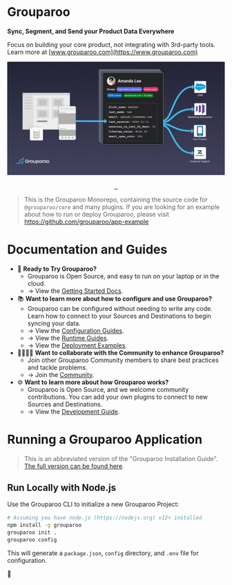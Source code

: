 # Grouparoo

**Sync, Segment, and Send your Product Data Everywhere**

Focus on building your core product, not integrating with 3rd-party tools. Learn more at [www.grouparoo.com](https://www.grouparoo.com)

![Grouparoo Data Bowtie](https://raw.githubusercontent.com/grouparoo/grouparoo/main/documents/images/grouparoo-diagram.png)

<p align="center">
  <a aria-label="NPM version" href="https://www.npmjs.com/package/@grouparoo/core">
    <img alt="" src="https://img.shields.io/npm/v/@grouparoo/core.svg?style=for-the-badge&labelColor=242436">
  </a>
  <a aria-label="Node version" href="https://www.npmjs.com/package/@grouparoo/core">
    <img alt="" src="https://img.shields.io/node/v/@grouparoo/core.svg?style=for-the-badge&labelColor=242436">
  </a>
  <a aria-label="License" href="https://github.com/grouparoo/grouparoo/blob/main/LICENSE.txt">
    <img alt="" src="https://img.shields.io/npm/l/@grouparoo/core.svg?style=for-the-badge&labelColor=242436">
  </a>
</p>

> This is the Grouparoo Monorepo, containing the source code for `@grouparoo/core` and many plugins. If you are looking for an example about how to run or deploy Grouparoo, please visit https://github.com/grouparoo/app-example

# Documentation and Guides

- 🦘 **Ready to Try Grouparoo?**
  - Grouparoo is Open Source, and easy to run on your laptop or in the cloud.
  - → View the [Getting Started Docs](https://www.grouparoo.com/docs/getting-started).
- 📚 **Want to learn more about how to configure and use Grouparoo?**
  - Grouparoo can be configured without needing to write any code. Learn how to connect to your Sources and Destinations to begin syncing your data.
  - → View the [Configuration Guides](https://www.grouparoo.com/docs/config).
  - → View the [Runtime Guides](https://www.grouparoo.com/docs/running).
  - → View the [Deployment Examples](https://www.grouparoo.com/docs/deployment).
- 👨‍👩‍👧‍👧 **Want to collaborate with the Community to enhance Grouparoo?**
  - Join other Grouparoo Community members to share best practices and tackle problems.
  - → Join the [Community](https://www.grouparoo.com/docs/community).
- ⚙️ **Want to learn more about how Grouparoo works?**
  - Grouparoo is Open Source, and we welcome community contributions. You can add your own plugins to connect to new Sources and Destinations.
  - → View the [Development Guide](https://www.grouparoo.com/docs/development).

# Running a Grouparoo Application

> This is an abbreviated version of the "Grouparoo Installation Guide". [The full version can be found here](https://www.grouparoo.com/docs/installation).

## Run Locally with Node.js

Use the Grouparoo CLI to initialize a new Grouparoo Project:

```bash
# Assuming you have node.js (https://nodejs.org) v12+ installed
npm install -g grouparoo
grouparoo init .
grouparoo config
```

This will generate a `package.json`, `config` directory, and `.env` file for configuration.

🦘
